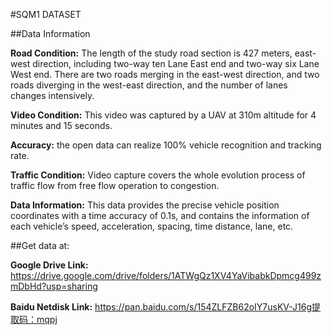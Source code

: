 #SQM1 DATASET

##Data Information

**Road Condition:** The length of the study road section is 427 meters, east-west direction, including two-way ten Lane East end and two-way six Lane West end. There are two roads merging in the east-west direction, and two roads diverging in the west-east direction, and the number of lanes changes intensively.

**Video Condition:** This video was captured by a UAV at 310m altitude for 4 minutes and 15 seconds.

**Accuracy:** the open data can realize 100% vehicle recognition and tracking rate.

**Traffic Condition:** Video capture covers the whole evolution process of traffic flow from free flow operation to congestion.

**Data Information:** This data provides the precise vehicle position coordinates with a time accuracy of 0.1s, and contains the information of each vehicle’s speed, acceleration, spacing, time distance, lane, etc.

##Get data at:

**Google Drive Link:**  https://drive.google.com/drive/folders/1ATWgQz1XV4YaVibabkDpmcg499zmDbHd?usp=sharing

**Baidu Netdisk Link:** https://pan.baidu.com/s/154ZLFZB62oIY7usKV-J16g提取码：mqpj
